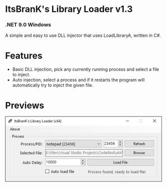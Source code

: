 # ItsBranK's Library Loader v1.3
### .NET 9.0 Windows

A simple and easy to use DLL injector that uses LoadLibraryA, written in C#.

# Features

- Basic DLL injection, pick any currently running process and select a file to inject.
- Auto injection, select a process and if it restarts the program will automatically try to inject the given file.

# Previews

![](Previews/Preview.png?raw=true)
